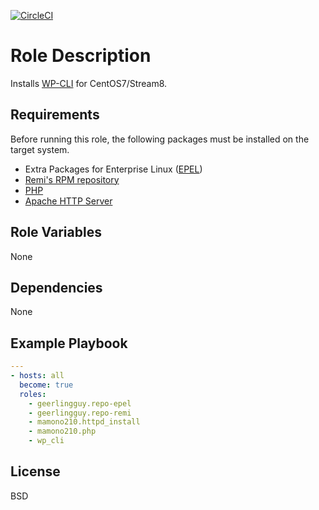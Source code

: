 [![CircleCI](https://circleci.com/gh/ansible-roles-mamono210/wp_cli/tree/main.svg?style=svg)](https://circleci.com/gh/ansible-roles-mamono210/wp_cli/tree/main)

Role Description
=========

Installs [WP-CLI](https://wp-cli.org) for CentOS7/Stream8.

Requirements
------------

Before running this role, the following packages must be installed on the target system.

* Extra Packages for Enterprise Linux ([EPEL](https://docs.fedoraproject.org/en-US/epel/))
* [Remi's RPM repository](https://rpms.remirepo.net)
* [PHP](https://www.php.net)
* [Apache HTTP Server](https://httpd.apache.org)

Role Variables
--------------

None

Dependencies
------------

None

Example Playbook
----------------

```YAML
---
- hosts: all
  become: true
  roles:
    - geerlingguy.repo-epel
    - geerlingguy.repo-remi
    - mamono210.httpd_install
    - mamono210.php
    - wp_cli
```

License
-------

BSD
